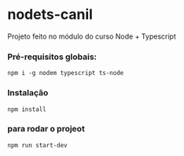 # nodets-canil

Projeto feito no módulo do curso Node + Typescript


### Pré-requisitos globais:
`npm i -g nodem typescript ts-node`


### Instalação
`npm install`

### para rodar o projeot
`npm run start-dev`